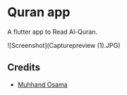 # Quran app

A flutter app to Read Al-Quran.

![Screenshot](Capturepreview (1).JPG)

## Credits

- [Muhhand Osama](https://github.com/muhhand)
